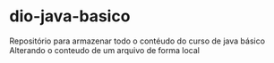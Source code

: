 # dio-java-basico
Repositório para armazenar todo o contéudo do curso de java básico
Alterando o conteudo de um arquivo de forma local